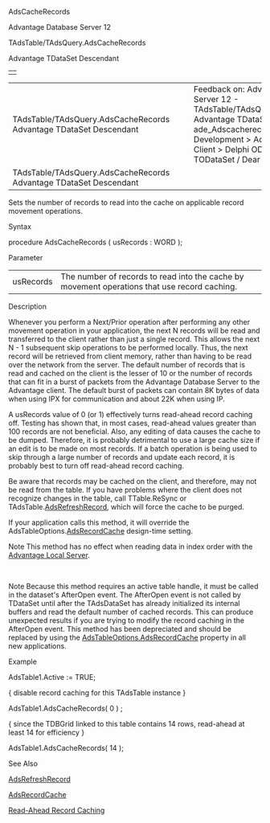 AdsCacheRecords




Advantage Database Server 12  

TAdsTable/TAdsQuery.AdsCacheRecords

Advantage TDataSet Descendant

|  |
| --- |
|  |

|  |  |  |  |  |
| --- | --- | --- | --- | --- |
| TAdsTable/TAdsQuery.AdsCacheRecords  Advantage TDataSet Descendant |  |  | Feedback on: Advantage Database Server 12 - TAdsTable/TAdsQuery.AdsCacheRecords Advantage TDataSet Descendant ade\_Adscacherecords Advantage Web Development > Advantage Delphi OData Client > Delphi OData Components > TODataSet / Dear Support Staff, |  |
| TAdsTable/TAdsQuery.AdsCacheRecords  Advantage TDataSet Descendant |  |  |  |  |

Sets the number of records to read into the cache on applicable record movement operations.

Syntax

procedure AdsCacheRecords ( usRecords : WORD );

Parameter

|  |  |
| --- | --- |
| usRecords | The number of records to read into the cache by movement operations that use record caching. |

Description

Whenever you perform a Next/Prior operation after performing any other movement operation in your application, the next N records will be read and transferred to the client rather than just a single record. This allows the next N - 1 subsequent skip operations to be performed locally. Thus, the next record will be retrieved from client memory, rather than having to be read over the network from the server. The default number of records that is read and cached on the client is the lesser of 10 or the number of records that can fit in a burst of packets from the Advantage Database Server to the Advantage client. The default burst of packets can contain 8K bytes of data when using IPX for communication and about 22K when using IP.

A usRecords value of 0 (or 1) effectively turns read-ahead record caching off. Testing has shown that, in most cases, read-ahead values greater than 100 records are not beneficial. Also, any editing of data causes the cache to be dumped. Therefore, it is probably detrimental to use a large cache size if an edit is to be made on most records. If a batch operation is being used to skip through a large number of records and update each record, it is probably best to turn off read-ahead record caching.

Be aware that records may be cached on the client, and therefore, may not be read from the table. If you have problems where the client does not recognize changes in the table, call TTable.ReSync or TAdsTable.[AdsRefreshRecord](ade_adsrefreshrecord.htm), which will force the cache to be purged.

If your application calls this method, it will override the AdsTableOptions.[AdsRecordCache](ade_adsrecordcache.htm) design-time setting.

Note This method has no effect when reading data in index order with the [Advantage Local Server](master_advantage_local_server.htm).

 

Note Because this method requires an active table handle, it must be called in the dataset's AfterOpen event. The AfterOpen event is not called by TDataSet until after the TAdsDataSet has already initialized its internal buffers and read the default number of cached records. This can produce unexpected results if you are trying to modify the record caching in the AfterOpen event. This method has been depreciated and should be replaced by using the [AdsTableOptions.AdsRecordCache](ade_adsrecordcache.htm) property in all new applications.

Example

AdsTable1.Active := TRUE;

{ disable record caching for this TAdsTable instance }

AdsTable1.AdsCacheRecords( 0 ) ;

{ since the TDBGrid linked to this table contains 14 rows, read-ahead at least 14 for efficiency }

AdsTable1.AdsCacheRecords( 14 );

See Also

[AdsRefreshRecord](ade_adsrefreshrecord.htm)

[AdsRecordCache](ade_adsrecordcache.htm)

[Read-Ahead Record Caching](master_read_ahead_record_caching.htm)